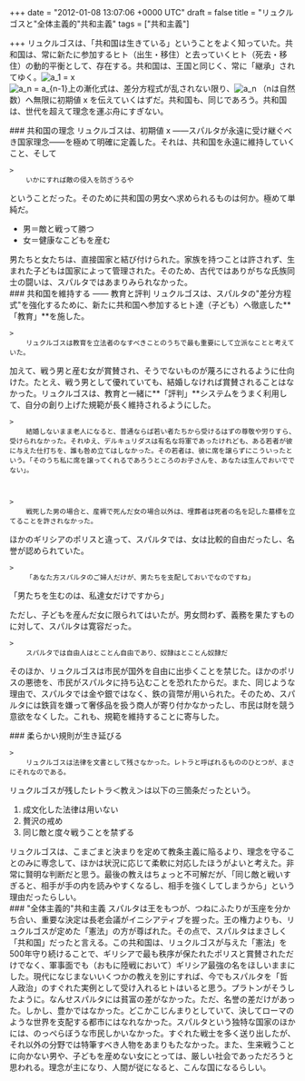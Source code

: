 
+++
date = "2012-01-08 13:07:06 +0000 UTC"
draft = false
title = "リュクルゴスと&quot;全体主義的&quot;共和主義"
tags = ["共和主義"]

+++
リュクルゴスは、「共和国は生きている」ということをよく知っていた。共和国は、常に新たに参加するヒト（出生・移住）と去っていくヒト（死去・移住）の動的平衡として、存在する。共和国は、王国と同じく、常に「継承」されてゆく。<img src="http://chart.apis.google.com/chart?cht=tx&amp;chl=%20a_1%20%3D%20x" alt=" a_1 = x"/><br/>
<img src="http://chart.apis.google.com/chart?cht=tx&amp;chl=%20a_n%20%3D%20a_%7Bn-1%7D" alt=" a_n = a_{n-1}"/>上の漸化式は、差分方程式が乱されない限り、<img src="http://chart.apis.google.com/chart?cht=tx&amp;chl=%20a_n" alt=" a_n"/> （nは自然数）へ無限に初期値 x を伝えていくはずだ。共和国も、同じであろう。共和国は、世代を超えて理念を運ぶ舟にすぎない。

<div class="section">
    ### 共和国の理念
    リュクルゴスは、初期値 x ――スパルタが永遠に受け継ぐべき国家理念――を極めて明確に定義した。それは、共和国を永遠に維持していくこと、そして

    >
        いかにすれば敵の侵入を防ぎうるや

    
ということだった。そのために共和国の男女へ求められるものは何か。極めて単純だ。

<ul>
<li>男＝敵と戦って勝つ</li>
<li>女＝健康なこどもを産む</li>
</ul>男たちと女たちは、直接国家と結び付けられた。家族を持つことは許されず、生まれた子どもは国家によって管理された。そのため、古代ではありがちな氏族同士の闘いは、スパルタではあまりみられなかった。

</div>
<div class="section">
    ### 共和国を維持する ―― 教育と評判
    リュクルゴスは、スパルタの"差分方程式"を強化するために、新たに共和国へ参加するヒト達（子ども）へ徹底した**「教育」**を施した。

    >
        リュクルゴスは教育を立法者のなすべきことのうちで最も重要にして立派なことと考えていた。

    
加えて、戦う男と産む女が賞賛され、そうでないものが蔑ろにされるように仕向けた。たとえ、戦う男として優れていても、結婚しなければ賞賛されることはなかった。リュクルゴスは、教育と一緒に**「評判」**システムをうまく利用して、自分の創り上げた規範が長く維持されるようにした。

    >
        結婚しないまま老人になると、普通ならば若い者たちから受けるはずの尊敬や労りすら、受けられなかった。それゆえ、デルキュリダスは有名な将軍であったけれども、ある若者が彼に与えた仕打ちを、誰も咎め立てはしなかった。その若者は、彼に席を譲らずにこういったという。「そのうち私に席を譲ってくれるであろうところのお子さんを、あなたは生んでおいででない」。

    

    >
        戦死した男の場合と、産褥で死んだ女の場合以外は、埋葬者は死者の名を記した墓標を立てることを許されなかった。

    
ほかのギリシアのポリスと違って、スパルタでは、女は比較的自由だったし、名誉が認められていた。

    >
        「あなた方スパルタのご婦人だけが、男たちを支配しておいでなのですね」
「男たちを生むのは、私達女だけですから」

    
ただし、子どもを産んだ女に限られてはいたが。男女問わず、義務を果たすものに対して、スパルタは寛容だった。

    >
        スパルタでは自由人はとことん自由であり、奴隷はとことん奴隷だ

    
そのほか、リュクルゴスは市民が国外を自由に出歩くことを禁じた。ほかのポリスの悪徳を、市民がスパルタに持ち込むことを恐れたからだ。また、同じような理由で、スパルタでは金や銀ではなく、鉄の貨幣が用いられた。そのため、スパルタには鉄貨を嫌って奢侈品を扱う商人が寄り付かなかったし、市民は財を競う意欲をなくした。これも、規範を維持することに寄与した。

</div>
<div class="section">
    ### 柔らかい規則が生き延びる
    
    >
        リュクルゴスは法律を文書として残さなかった。レトラと呼ばれるもののひとつが、まさにそれなのである。

    
リュクルゴスが残したレトラ＜教え＞は以下の三箇条だったという。

<ol>
<li>成文化した法律は用いない</li>
<li>贅沢の戒め</li>
<li>同じ敵と度々戦うことを禁ずる</li>
</ol>リュクルゴスは、こまごまと決まりを定めて教条主義に陥るより、理念を守ることのみに専念して、ほかは状況に応じて柔軟に対応したほうがよいと考えた。非常に賢明な判断だと思う。最後の教えはちょっと不可解だが、「同じ敵と戦いすぎると、相手が手の内を読みやすくなるし、相手を強くしてしまうから」という理由だったらしい。

</div>
<div class="section">
    ### "全体主義的"共和主義
    スパルタは王をもつが、つねにふたりが玉座を分かち合い、重要な決定は長老会議がイニシアティブを握った。王の権力よりも、リュクルゴスが定めた「憲法」の方が尊ばれた。その点で、スパルタはまさしく「共和国」だったと言える。この共和国は、リュクルゴスが与えた「憲法」を500年守り続けることで、ギリシアで最も秩序が保たれたポリスと賞賛されただけでなく、軍事面でも（おもに陸戦において）ギリシア最強の名をほしいままにした。現代になじまないいくつかの教えを別にすれば、今でもスパルタを「哲人政治」のすぐれた実例として受け入れるヒトはいると思う。プラトンがそうしたように。なんせスパルタには貧富の差がなかった。ただ、名誉の差だけがあった。しかし、豊かではなかった。どこかこじんまりとしていて、決してローマのような世界を支配する都市にはなれなかった。スパルタという独特な国家のほかには、のっぺらぼうな市民しかいなかった。すぐれた戦士を多く送り出したが、それ以外の分野では特筆すべき人物をあまりもたなかった。また、生来戦うことに向かない男や、子どもを産めない女にとっては、厳しい社会であっただろうと思われる。理念が主になり、人間が従になると、こんな国になるらしい。

</div>

